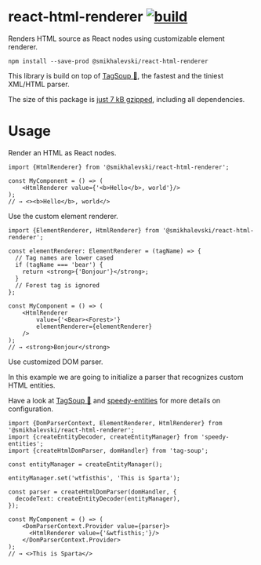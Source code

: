 # react-html-renderer [![build](https://github.com/smikhalevski/react-html-renderer/actions/workflows/master.yml/badge.svg?branch=master&event=push)](https://github.com/smikhalevski/react-html-renderer/actions/workflows/master.yml)

Renders HTML source as React nodes using customizable element renderer.

```shell
npm install --save-prod @smikhalevski/react-html-renderer
```

This library is build on top of [TagSoup 🍜](https://github.com/smikhalevski/tag-soup), the fastest and the tiniest
XML/HTML parser.

The size of this package
is [just 7 kB gzipped](https://bundlephobia.com/package/@smikhalevski/react-html-renderer), including all dependencies.

# Usage

Render an HTML as React nodes.

```tsx
import {HtmlRenderer} from '@smikhalevski/react-html-renderer';

const MyComponent = () => (
    <HtmlRenderer value={'<b>Hello</b>, world'}/>
);
// → <><b>Hello</b>, world</>
```

Use the custom element renderer.

```tsx
import {ElementRenderer, HtmlRenderer} from '@smikhalevski/react-html-renderer';

const elementRenderer: ElementRenderer = (tagName) => {
  // Tag names are lower cased
  if (tagName === 'bear') {
    return <strong>{'Bonjour'}</strong>;
  }
  // Forest tag is ignored
};

const MyComponent = () => (
    <HtmlRenderer
        value={'<Bear><Forest>'}
        elementRenderer={elementRenderer}
    />
);
// → <strong>Bonjour</strong>
```

Use customized DOM parser.

In this example we are going to initialize a parser that recognizes custom HTML entities.

Have a look at [TagSoup 🍜](https://github.com/smikhalevski/tag-soup)
and [speedy-entities](https://github.com/smikhalevski/speedy-entities) for more details on configuration.

```tsx
import {DomParserContext, ElementRenderer, HtmlRenderer} from '@smikhalevski/react-html-renderer';
import {createEntityDecoder, createEntityManager} from 'speedy-entities';
import {createHtmlDomParser, domHandler} from 'tag-soup';

const entityManager = createEntityManager();

entityManager.set('wtfisthis', 'This is Sparta');

const parser = createHtmlDomParser(domHandler, {
  decodeText: createEntityDecoder(entityManager),
});

const MyComponent = () => (
    <DomParserContext.Provider value={parser}>
      <HtmlRenderer value={'&wtfisthis;'}/>
    </DomParserContext.Provider>
);
// → <>This is Sparta</>
```
